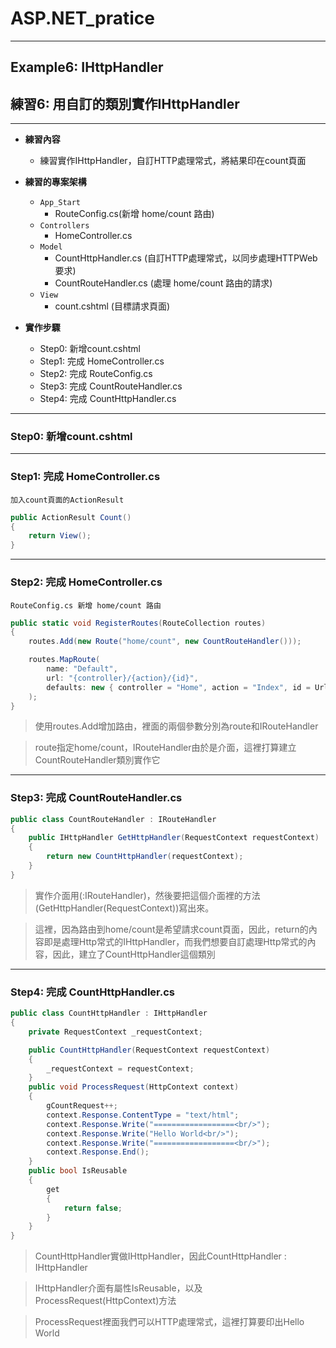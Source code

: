 # ASP.NET_pratice

***
## Example6: IHttpHandler
## 練習6: 用自訂的類別實作IHttpHandler
***

* **練習內容**
  * 練習實作IHttpHandler，自訂HTTP處理常式，將結果印在count頁面

* **練習的專案架構**
  * `App_Start`
    * RouteConfig.cs(新增 home/count 路由)
  * `Controllers`
  	* HomeController.cs
  * `Model`
    * CountHttpHandler.cs (自訂HTTP處理常式，以同步處理HTTPWeb要求)
  	* CountRouteHandler.cs (處理 home/count 路由的請求)
  * `View`
  	* count.cshtml (目標請求頁面)

* **實作步驟**
  * Step0: 新增count.cshtml
  * Step1: 完成 HomeController.cs 
  * Step2: 完成 RouteConfig.cs 
  * Step3: 完成 CountRouteHandler.cs
  * Step4: 完成 CountHttpHandler.cs

***
### Step0: 新增count.cshtml

***
### Step1: 完成 HomeController.cs

`加入count頁面的ActionResult`

```C#
public ActionResult Count()
{  
    return View();
}
```

***
### Step2: 完成 HomeController.cs

`RouteConfig.cs 新增 home/count 路由`

```C#
public static void RegisterRoutes(RouteCollection routes)
{
    routes.Add(new Route("home/count", new CountRouteHandler()));

    routes.MapRoute(
        name: "Default",
        url: "{controller}/{action}/{id}",
        defaults: new { controller = "Home", action = "Index", id = UrlParameter.Optional }
    );
}
```

>使用routes.Add增加路由，裡面的兩個參數分別為route和IRouteHandler

>route指定home/count，IRouteHandler由於是介面，這裡打算建立CountRouteHandler類別實作它

***
### Step3: 完成 CountRouteHandler.cs

```C#
public class CountRouteHandler : IRouteHandler
{
    public IHttpHandler GetHttpHandler(RequestContext requestContext)
    {
        return new CountHttpHandler(requestContext);
    }
}
```

>實作介面用(:IRouteHandler)，然後要把這個介面裡的方法(GetHttpHandler(RequestContext))寫出來。

>這裡，因為路由到home/count是希望請求count頁面，因此，return的內容即是處理Http常式的IHttpHandler，而我們想要自訂處理Http常式的內容，因此，建立了CountHttpHandler這個類別

***
### Step4: 完成 CountHttpHandler.cs

```C#
public class CountHttpHandler : IHttpHandler
{
    private RequestContext _requestContext;

    public CountHttpHandler(RequestContext requestContext)
    {
        _requestContext = requestContext;
    }
    public void ProcessRequest(HttpContext context)
    {
        gCountRequest++;
        context.Response.ContentType = "text/html";
        context.Response.Write("==================<br/>");
        context.Response.Write("Hello World<br/>");
        context.Response.Write("==================<br/>");
        context.Response.End();
    }
    public bool IsReusable
    {
        get
        {
            return false;
        }
    }
}
```
>CountHttpHandler實做IHttpHandler，因此CountHttpHandler : IHttpHandler

>IHttpHandler介面有屬性IsReusable，以及ProcessRequest(HttpContext)方法

>ProcessRequest裡面我們可以HTTP處理常式，這裡打算要印出Hello World